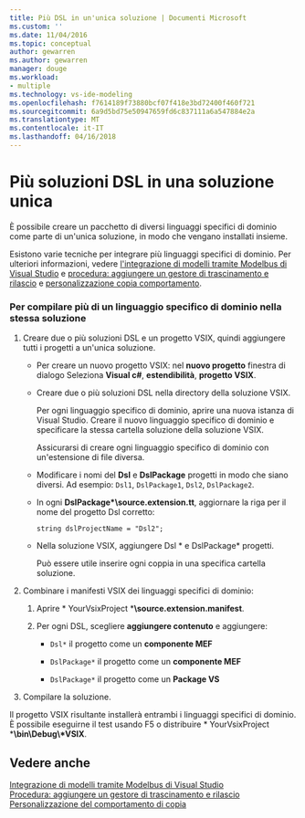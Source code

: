 ```yaml
---
title: Più DSL in un'unica soluzione | Documenti Microsoft
ms.custom: ''
ms.date: 11/04/2016
ms.topic: conceptual
author: gewarren
ms.author: gewarren
manager: douge
ms.workload:
- multiple
ms.technology: vs-ide-modeling
ms.openlocfilehash: f7614189f73880bcf07f418e3bd72400f460f721
ms.sourcegitcommit: 6a9d5bd75e50947659fd6c837111a6a547884e2a
ms.translationtype: MT
ms.contentlocale: it-IT
ms.lasthandoff: 04/16/2018
---
```

# <a name="multiple-dsls-in-one-solution"></a>Più soluzioni DSL in una soluzione unica
È possibile creare un pacchetto di diversi linguaggi specifici di dominio come parte di un'unica soluzione, in modo che vengano installati insieme.  
  
 Esistono varie tecniche per integrare più linguaggi specifici di dominio. Per ulteriori informazioni, vedere [l'integrazione di modelli tramite Modelbus di Visual Studio](../modeling/integrating-models-by-using-visual-studio-modelbus.md) e [procedura: aggiungere un gestore di trascinamento e rilascio](../modeling/how-to-add-a-drag-and-drop-handler.md) e [personalizzazione copia comportamento](../modeling/customizing-copy-behavior.md).  
  
### <a name="to-build-more-than-one-dsl-in-the-same-solution"></a>Per compilare più di un linguaggio specifico di dominio nella stessa soluzione  
  
1.  Creare due o più soluzioni DSL e un progetto VSIX, quindi aggiungere tutti i progetti a un'unica soluzione.  
  
    -   Per creare un nuovo progetto VSIX: nel **nuovo progetto** finestra di dialogo Seleziona **Visual c#**, **estendibilità**, **progetto VSIX**.  
  
    -   Creare due o più soluzioni DSL nella directory della soluzione VSIX.  
  
         Per ogni linguaggio specifico di dominio, aprire una nuova istanza di Visual Studio. Creare il nuovo linguaggio specifico di dominio e specificare la stessa cartella soluzione della soluzione VSIX.  
  
         Assicurarsi di creare ogni linguaggio specifico di dominio con un'estensione di file diversa.  
  
    -   Modificare i nomi del **Dsl** e **DslPackage** progetti in modo che siano diversi. Ad esempio: `Dsl1`, `DslPackage1`, `Dsl2`, `DslPackage2`.  
  
    -   In ogni **DslPackage\*\source.extension.tt**, aggiornare la riga per il nome del progetto Dsl corretto:  
  
         `string dslProjectName = "Dsl2";`  
  
    -   Nella soluzione VSIX, aggiungere Dsl * e DslPackage\* progetti.  
  
         Può essere utile inserire ogni coppia in una specifica cartella soluzione.  
  
2.  Combinare i manifesti VSIX dei linguaggi specifici di dominio:  
  
    1.  Aprire * YourVsixProject ***\source.extension.manifest**.  
  
    2.  Per ogni DSL, scegliere **aggiungere contenuto** e aggiungere:  
  
        -   `Dsl*` il progetto come un **componente MEF**  
  
        -   `DslPackage*` il progetto come un **componente MEF**  
  
        -   `DslPackage*` il progetto come un **Package VS**  
  
3.  Compilare la soluzione.  
  
 Il progetto VSIX risultante installerà entrambi i linguaggi specifici di dominio. È possibile eseguirne il test usando F5 o distribuire * YourVsixProject ***\bin\Debug\\\*VSIX**.  
  
## <a name="see-also"></a>Vedere anche  
 [Integrazione di modelli tramite Modelbus di Visual Studio](../modeling/integrating-models-by-using-visual-studio-modelbus.md)   
 [Procedura: aggiungere un gestore di trascinamento e rilascio](../modeling/how-to-add-a-drag-and-drop-handler.md)   
 [Personalizzazione del comportamento di copia](../modeling/customizing-copy-behavior.md)